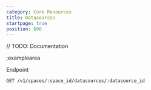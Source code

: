```yaml
---
category: Core Resources
title: Datasources
startpage: true
position: 600
---
```


// TODO: Documentation

;examplearea

Endpoint

```bash
GET /v1/spaces/:space_id/datasources/:datasource_id
```